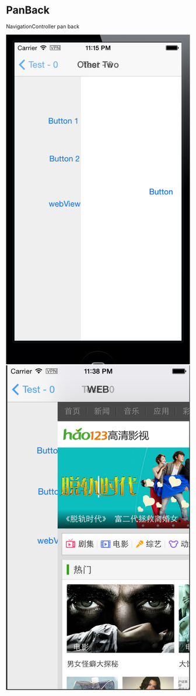 PanBack
=======

NavigationController pan back


![demo-0](./Images/demo.png)
![demo-1](./Images/demo2.png)

